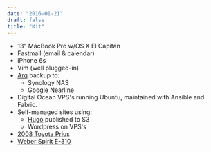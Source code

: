 ```yaml
---
date: "2016-01-21"
draft: false
title: "Kit"
---
```


- 13" MacBook Pro w/OS X El Capitan
- Fastmail (email & calendar)
- iPhone 6s
- Vim (well plugged-in)
- [Arq](https://www.arqbackup.com/) backup to:
    - Synology NAS
    - Google Nearline
- Digital Ocean VPS's running Ubuntu, maintained with Ansible and Fabric.
- Self-managed sites using:
    - [Hugo](https://gohugo.io/) published to S3
    - Wordpress on VPS's
- [2008 Toyota Prius](http://pd.kalafut.net/?p=28)
- [Weber Spirit E-310](http://www.weber.com/grills/series/spirit/spirit-e-310)
